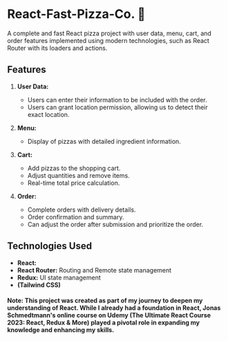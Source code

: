 # React-Fast-Pizza-Co. 🍕

A complete and fast React pizza project with user data, menu, cart, and order features implemented using modern technologies, such as React Router with its loaders and actions.

## Features

1. **User Data:**

   - Users can enter their information to be included with the order.
   - Users can grant location permission, allowing us to detect their exact location.

2. **Menu:**

   - Display of pizzas with detailed ingredient information.

3. **Cart:**

   - Add pizzas to the shopping cart.
   - Adjust quantities and remove items.
   - Real-time total price calculation.

4. **Order:**
   - Complete orders with delivery details.
   - Order confirmation and summary.
   - Can adjust the order after submission and prioritize the order.

## Technologies Used

- **React:**
- **React Router:** Routing and Remote state management
- **Redux:** UI state management
- **(Tailwind CSS)**

#### Note: This project was created as part of my journey to deepen my understanding of React. While I already had a foundation in React, Jonas Schmedtmann's online course on Udemy (The Ultimate React Course 2023: React, Redux & More) played a pivotal role in expanding my knowledge and enhancing my skills.
